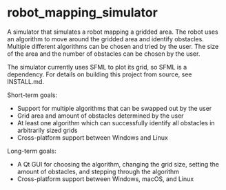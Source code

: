 # robot\_mapping\_simulator
A simulator that simulates a robot mapping a gridded area. The robot uses an
algorithm to move around the gridded area and identify obstacles. Multiple
different algorithms can be chosen and tried by the user. The size of the area
and the number of obstacles can be chosen by the user.

The simulator currently uses SFML to plot its grid, so SFML is a dependency. For
details on building this project from source, see INSTALL.md.

Short-term goals:

* Support for multiple algorithms that can be swapped out by the user
* Grid area and amount of obstacles determined by the user
* At least one algorithm which can successfully identify all obstacles in
  arbitrarily sized grids
* Cross-platform support between Windows and Linux

Long-term goals:

* A Qt GUI for choosing the algorithm, changing the grid size, setting the
  amount of obstacles, and stepping through the algorithm
* Cross-platform support between Windows, macOS, and Linux
